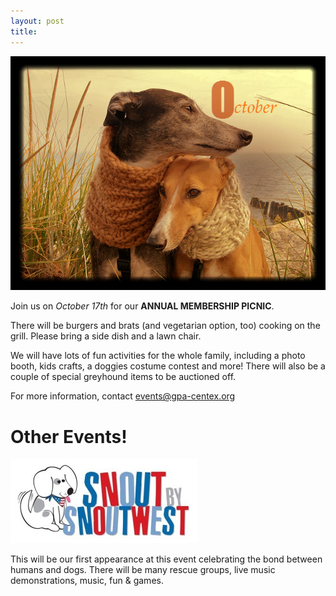 ```yaml
---
layout: post
title:
---
```


<div class="text-center">
  <img alt="October" src="/img/october.png">
</div>

Join us on _October 17th_ for our **ANNUAL MEMBERSHIP PICNIC**.

There will be burgers and brats (and vegetarian option, too) cooking on the grill.
Please bring a side dish and a lawn chair.

We will have lots of fun activities for the whole family,  including a photo booth, kids
crafts, a doggies costume contest and more!  There will also be a couple of special greyhound
items to be auctioned off.

For more information, contact [events@gpa-centex.org](mailto:events@gpa-centex.org)

# Other Events!

[![SnoutXSnoutwest](/img/snoutxsnoutwest.jpg)](https://www.facebook.com/events/1486089575035397/)

This will be our first appearance at this event celebrating the bond between humans and dogs.
There will be many rescue groups, live music demonstrations, music, fun & games.
